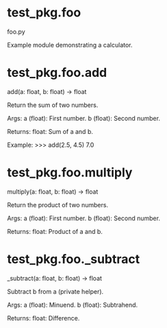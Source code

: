 # test_pkg.foo

foo.py

Example module demonstrating a calculator.

# test_pkg.foo.add

add(a: float, b: float) -> float

Return the sum of two numbers.

Args:
    a (float): First number.
    b (float): Second number.

Returns:
    float: Sum of a and b.

Example:
    >>> add(2.5, 4.5)
    7.0


# test_pkg.foo.multiply

multiply(a: float, b: float) -> float

Return the product of two numbers.

Args:
    a (float): First number.
    b (float): Second number.

Returns:
    float: Product of a and b.


# test_pkg.foo._subtract

_subtract(a: float, b: float) -> float

Subtract b from a (private helper).

Args:
    a (float): Minuend.
    b (float): Subtrahend.

Returns:
    float: Difference.
